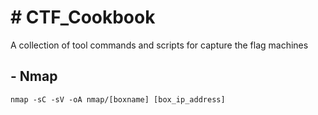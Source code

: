 <h1># CTF_Cookbook</h1>
A collection of tool commands and scripts for capture the flag machines

  <h2>- Nmap</h2>
      <code>nmap -sC -sV -oA nmap/[boxname] [box_ip_address]</code>
